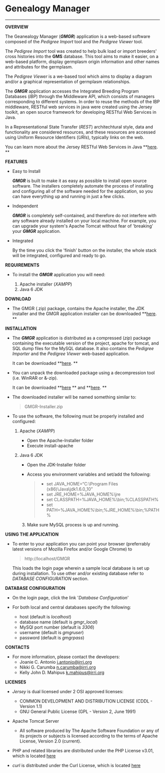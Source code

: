 # **Genealogy Manager** #
__________________________
		
  **OVERVIEW**
  
  The Geanealogy Manager (**_GMGR_**) application is a web-based software composed of the _Pedigree Import_
  tool and the _Pedigree Viewer_ tool. 
  
  The _Pedigree Import_ tool was created to help bulk load or import breeders' cross histories into the
  **GMS** database. This tool aims to make it easier, on a web-based platform, display germplasm origin
  information and other names and attributes for the germplasm. 
  
  The _Pedigree Viewer_ is a we-based tool which aims to display a diagram and/or a graphical 
  representation of germplasm relationships.
  
  The **_GMGR_** application accesses the Integrated Breeding Program Databases 
  (_IBP_) through the Middleware API, which consists of managers corresponding to 
  different systems. In order to reuse the methods of the IBP middleware, RESTful
  web services in java were created using the Jersey toolkit, an open source framework
  for developing RESTful Web Services in Java. 
  
  In a Representational State Transfer (_REST_) architechtural style, data and functionality are 
  considered resources, and these resources are accessed using Uniform Resource Identifiers (_URIs_), 
  typically links on the web.
  
  You can learn more about the Jersey RESTful Web Services in Java **[here](https://jersey.java.net). **
 
  **FEATURES**
  
  - Easy to Install

	**_GMGR_** is built to make it as easy as possible to install open source software. 
	The installers completely automate the process of installing and configuring all of the software 
	needed for the application, so you can have everything up and running in just a few clicks. 
	
  
  - Independent

	**_GMGR_** is completely self-contained, and therefore do not interfere
	with any software already installed on your local machine. For example, you can
	upgrade your system's Apache Tomcat without fear of 'breaking' your
	**_GMGR_** application.
	
	
  - Integrated

	By the time you click the 'finish' button on the installer, the whole stack
	will be integrated, configured and ready to go. 
	
  **REQUIREMENTS**
  
  - To install the **_GMGR_** application you will need:
  
    1. Apache installer (_XAMPP_)
	2. Java 6 JDK
	
  **DOWNLOAD**
  
  - The GMGR (.zip) package, contains the Apache installer, the JDK installer and the GMGR 
    application installer can be downloaded **[here](http://23.23.218.31/documentation/index.php/for-users/2-uncategorised/55-download-gmanager). **
  
  **INSTALLATION**
  
  - The **_GMGR_** application is distributed as a compressed (_zip_) package containing the executable version of the 
    project, apache for tomcat, and SQL dump files for the MySQL database. It also contains the
	_Pedigree Importer_ and the _Pedigree Viewer_ web-based application.
	
	It can be downloaded **[here](http://http://23.23.218.31/documentation/index.php/for-users/2-uncategorised/55-download-gmanager). **
	
	
  - You can unpack the downloaded package using a decompression tool (i.e. WinRAR or &-zip).
  
	It can be downloaded **[here](http://www.win-rar.org) ** and **[here](http://www.7-zip.org/). **
	
	
  - The downloaded installer will be named something similar to:
    
	> GMGR-Installer.zip
	
  - To use the software, the following must be properly installed and configured:
  
	1. Apache (_XAMPP_)
	   * Open the Apache-Installer folder
	   * Execute install-apache
	   
	2. Java 6 JDK
	   * Open the JDK-Installer folder
	   * Access you environment variables and set/add the following:

           > * set JAVA_HOME=“C:\Program Files (x86)\Java\jdk1.6.0_10”
	       > * set JRE_HOME=%JAVA_HOME%\jre
	       > * set CLASSPATH=%JAVA_HOME%\bin;%CLASSPATH%
	       > * set PATH=%JAVA_HOME%\bin;%JRE_HOME%\bin;%PATH%

       3. Make sure MySQL process is up and running.
	
  **USING THE APPLICATION**
  
  - To enter to your application you can point your browser (preferrably latest versions of 
    Mozilla Firefox and/or Google Chrome) to
	
	> http://localhost/GMGR
	
	This loads the login page wherein a sample local database is set up during installation.
	To use other and/or existing database refer to _DATABASE CONFIGURATION_ section.
	
  **DATABASE CONFIGURATION**
  
  - On the login page, click the link '_Database Configuration_'
  
  - For both local and central databases specify the following:
  
	* host                (default is _localhost_)
	* database name       (default is _gmgr_local_)
	* MySQl port number   (default is _3306_)
	* username            (default is _gmgruser_)
	* password            (default is _gmgrpass_)

  **CONTACTS**
  
  - For more information, please contact the developers:  
    * Joanie C. Antonio <j.antonio@irri.org>
    * Nikki G. Carumba <n.carumba@irri.org>
    * Kelly John D. Mahipus <k.mahipus@irri.org>
		
  **LICENSES**

  - _Jersey_ is dual licensed under 2 OSI approved licenses:
    * COMMON DEVELOPMENT AND DISTRIBUTION LICENSE (CDDL - Version 1.1)
    * GNU General Public License (GPL - Version 2, June 1991) 

	
  - Apache Tomcat Server
    * All software produced by The Apache Software Foundation or any of 
	   its projects or subjects is licensed according to the terms of 
	   Apache License, Version 2.0 (current).
	   

  - PHP and related libraries are distributed under the PHP License v3.01,
	which is located [here](http://www.php.net/license/3_01.txt)
	
	
  - _curl_ is distributed under the Curl License, which is located [here](http://curl.haxx.se/docs/copyright.html)